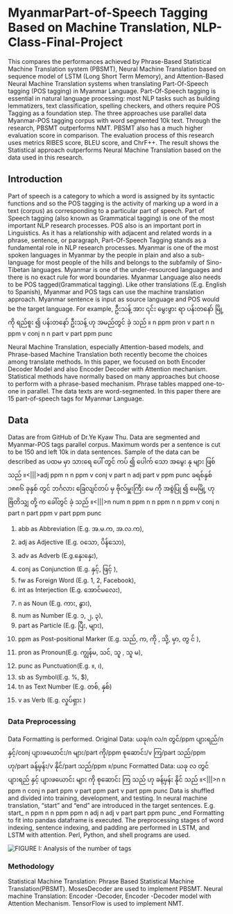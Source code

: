 # MyanmarPart-of-Speech Tagging Based on Machine Translation, NLP-Class-Final-Project
This compares the performances achieved by Phrase-Based Statistical Machine Translation system (PBSMT), Neural Machine Translation based on sequence model of LSTM (Long Short Term Memory), and Attention-Based Neural Machine Translation systems when translating Part-Of-Speech tagging (POS tagging) in Myanmar Language.  Part-Of-Speech tagging is essential in natural language processing: most NLP tasks such as building lemmatizers, text classification, spelling checkers, and others require POS Tagging as a foundation step. The three approaches use parallel data Myanmar-POS tagging corpus with word segmented 10k text. Through the research, PBSMT outperforms NMT. PBSMT also has a much higher evaluation score in comparison. The evaluation process of this research uses metrics RIBES score, BLEU score, and ChrF++. The result shows the Statistical approach outperforms Neural Machine Translation based on the data used in this research.


## Introduction
Part of speech is a category to which a word is assigned by its syntactic functions and so the POS tagging is the activity of marking up a word in a text (corpus) as corresponding to a particular part of speech. Part of Speech tagging (also known as Grammatical tagging) is one of the most important NLP research processes. POS also is an important port in Linguistics. As it has a relationship with adjacent and related words in a phrase, sentence, or paragraph, Part-Of-Speech Tagging stands as a fundamental role in NLP research processes. Myanmar is one of the most spoken languages in Myanmar by the people in plain and also a sub-language for most people of the hills and belongs to the subfamily of Sino-Tibetan languages.
Myanmar is one of the under-resourced languages and there is no exact rule for word boundaries. Myanmar Language also needs to be POS tagged(Grammatical tagging). Like other translations (E.g. English to Spanish), Myanmar and POS tags can use the machine translation approach. Myanmar sentence is input as source language and POS would be the target language. For example,
ဦးသန့် အား ၎င်း မွေးဖွား ရာ ပန်းတနော် မြို့ ကို ရည်စူး ၍ ပန်းတနော် ဦးသန့် ဟု အမည်တွင် ခဲ့ သည် ။
n ppm pron v part n n ppm v conj n n part v part ppm punc

Neural Machine Translation, especially Attention-based models, and Phrase-based Machine Translation both recently become the choices among translate methods. 
In this paper, we focused on both Encoder Decoder Model and also Encoder Decoder with Attention mechanism. 
Statistical methods have normally based on many approaches but choose to perform with a phrase-based mechanism.
Phrase tables mapped one-to-one in parallel. The data texts are word-segmented.
In this paper there are 15 part-of-speech tags for Myanmar Language.


## Data
Datas are from GitHub of Dr.Ye Kyaw Thu. 
Data are segmented and Myanmar-POS tags parallel corpus. 
Maximum words per a sentence is cut to be 150 and left 10k in data sentences. 
Sample of the data can be described as
ပထမ မှာ သားရေ ပေါ် တွင် ကပ် ၍ ပေါက် သော အမွေး နု များ ဖြစ် သည် ။<|||>adj ppm n n ppm v conj v part n adj part v ppm punc
ခရစ်နှစ် ၁၈၈၆ ခုနှစ် တွင် ဘင်္ဂလား ခြေလျင်တပ် မှ ဗိုလ်မှူးကြီး မေ ကို အစွဲပြု ၍ မေမြို့ ဟု ဗြိတိသျှ တို့ က ခေါ်တွင် ခဲ့ သည် ။<|||>n num n ppm n n ppm n n ppm v conj n part n part ppm v part ppm punc

1. abb as Abbreviation (E.g. အ.မ.က, အ.လ.က),
2. adj as Adjective (E.g. ၀သော, ပိန်သော),
3. adv as Adverb (E.g.နှေးနှေး),
4. conj as Conjunction (E.g. နှင့်,  ဖြင့် ),
5. fw as Foreign Word (E.g. 1, 2, Facebook),
6. int as Interjection (E.g. အောင်မလေး),
7. n as Noun (E.g. ကား, နွား),
8. num as Number (E.g. ၁, ၂, ၃),
9. part as Particle (E.g. ပြီး, များ),
10. ppm as Post-positional Marker (E.g. သည်, က, ကို , သို့, မှာ, တွ င် ),
11. pron as Pronoun(E.g. ကျွန်မ, သင်, သူ , သူ မ),
12. punc as Punctuation(E.g. ။, ၊),
13. sb as Symbol(E.g. %, $),
14. tn as Text Number (E.g. တစ်, နှစ်)
15. v as Verb (E.g. လှုပ်ရှား )

### Data Preprocessing
Data Formatting is performed.
Original Data: ယခု/n လ/n တွင်/ppm ပျားရည်/n နှင့်/conj ပျားဖယောင်း/n များ/part ကို/ppm စုဆောင်း/v ကြ/part သည်/ppm ဟု/part ခန့်မှန်း/v နိုင်/part သည်/ppm ။/punc
Formatted Data: ယခု လ တွင် ပျားရည် နှင့် ပျားဖယောင်း များ ကို စုဆောင်း ကြ သည် ဟု ခန့်မှန်း နိုင် သည် ။<|||>n n ppm n conj n part ppm v part ppm part v part ppm punc
Data is shuffled and divided into training, development, and testing.
In neural machine translation, “start” and “end” are introduced  in the target sentences.
       E.g. start_ n ppm n n ppm ppm n adj n adj v part part ppm punc _end
Formatting to fit into pandas dataframe is executed.
The preprocessing stages of word indexing, sentence indexing, and padding are performed in LSTM, and  LSTM with attention.
Perl, Python, and shell programs are used.

![FIGURE I: Analysis of the number of tags ](https://github.com/SaPhyoThuHtet/Myanmar-Part-of-Speech-Tagging-Based-on-Machine-Translation/blob/main/images/fig1.png)

### Methodology
Statistical Machine Translation: Phrase Based Statistical Machine Translation(PBSMT). MosesDecoder are used to implement PBSMT. Neural machine Translation: Encoder -Decoder, Encoder -Decoder model with Attention Mechanism. TensorFlow is used to implement NMT.

